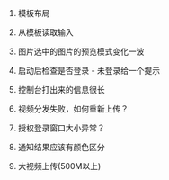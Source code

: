 1. 模板布局
2. 从模板读取输入
4. 图片选中的图片的预览模式变化一波
5. 启动后检查是否登录 - 未登录给一个提示
6. 控制台打出来的信息很长
7. 视频分发失败，如何重新上传？
8. 授权登录窗口大小异常？
9.  通知结果应该有颜色区分

10. 大视频上传(500M以上)
